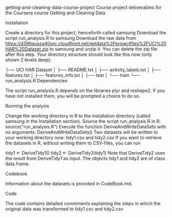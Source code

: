 getting-and-cleaning-data-course-project
Course project deliverables for the Coursera course Getting and Cleaning Data

Installation

Create a directory for this project, henceforth called samsung
Download the script run_analysis.R to samsung
Download the raw data from https://d396qusza40orc.cloudfront.net/getdata%2Fprojectfiles%2FUCI%20HAR%20Dataset.zip to samsung and unzip it. You can delete the zip file after this step. Your directory structure should look like this now (only shown 2 levels deep):

  ├── UCI HAR Dataset
  │   ├── README.txt
  │   ├── activity_labels.txt
  │   ├── features.txt
  │   ├── features_info.txt
  │   ├── test
  │   └── train
  └── run_analysis.R
Dependencies

The script run_analysis.R depends on the libraries plyr and reshape2. If you have not installed them, you will be prompted a choice to do so.

Running the analysis

Change the working directory in R to the installation directory (called samsung in the Installation section).
Source the script run_analysis.R in R: source("run_analysis.R")
Execute the function DeriveAndWriteDataSets with no arguments: DeriveAndWriteDataSets() Two datasets will be written to your working directory now: tidy1.csv and tidy2.csv
If you want to retrieve the datasets in R, without writing them to CSV-files, you can run

tidy1 <- DeriveTidy1()
tidy2 <- DeriveTidy2(tidy1)
Note that DeriveTidy2 uses the result from DeriveTidy1 as input. The objects tidy1 and tidy2 are of class data.frame.

Codebook

Information about the datasets is provided in CodeBook.md.

Code

The code contains detailed commments explaining the steps in which the original data was transformed to tidy1.csv and tidy2.csv
